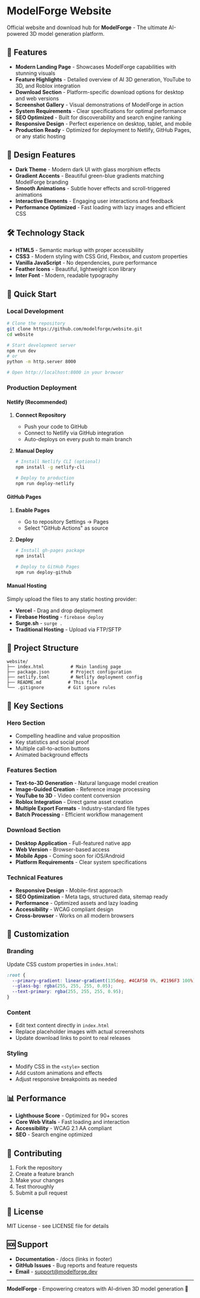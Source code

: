 # ModelForge Website

Official website and download hub for **ModelForge** - The ultimate AI-powered 3D model generation platform.

## 🚀 Features

- **Modern Landing Page** - Showcases ModelForge capabilities with stunning visuals
- **Feature Highlights** - Detailed overview of AI 3D generation, YouTube to 3D, and Roblox integration
- **Download Section** - Platform-specific download options for desktop and web versions
- **Screenshot Gallery** - Visual demonstrations of ModelForge in action
- **System Requirements** - Clear specifications for optimal performance
- **SEO Optimized** - Built for discoverability and search engine ranking
- **Responsive Design** - Perfect experience on desktop, tablet, and mobile
- **Production Ready** - Optimized for deployment to Netlify, GitHub Pages, or any static hosting

## 🎨 Design Features

- **Dark Theme** - Modern dark UI with glass morphism effects
- **Gradient Accents** - Beautiful green-blue gradients matching ModelForge branding
- **Smooth Animations** - Subtle hover effects and scroll-triggered animations
- **Interactive Elements** - Engaging user interactions and feedback
- **Performance Optimized** - Fast loading with lazy images and efficient CSS

## 🛠️ Technology Stack

- **HTML5** - Semantic markup with proper accessibility
- **CSS3** - Modern styling with CSS Grid, Flexbox, and custom properties
- **Vanilla JavaScript** - No dependencies, pure performance
- **Feather Icons** - Beautiful, lightweight icon library
- **Inter Font** - Modern, readable typography

## 🚀 Quick Start

### Local Development

```bash
# Clone the repository
git clone https://github.com/modelforge/website.git
cd website

# Start development server
npm run dev
# or
python -m http.server 8000

# Open http://localhost:8000 in your browser
```

### Production Deployment

#### Netlify (Recommended)

1. **Connect Repository**
   - Push your code to GitHub
   - Connect to Netlify via GitHub integration
   - Auto-deploys on every push to main branch

2. **Manual Deploy**
   ```bash
   # Install Netlify CLI (optional)
   npm install -g netlify-cli

   # Deploy to production
   npm run deploy-netlify
   ```

#### GitHub Pages

1. **Enable Pages**
   - Go to repository Settings → Pages
   - Select "GitHub Actions" as source

2. **Deploy**
   ```bash
   # Install gh-pages package
   npm install

   # Deploy to GitHub Pages
   npm run deploy-github
   ```

#### Manual Hosting

Simply upload the files to any static hosting provider:
- **Vercel** - Drag and drop deployment
- **Firebase Hosting** - `firebase deploy`
- **Surge.sh** - `surge .`
- **Traditional Hosting** - Upload via FTP/SFTP

## 📁 Project Structure

```
website/
├── index.html          # Main landing page
├── package.json        # Project configuration
├── netlify.toml        # Netlify deployment config
├── README.md          # This file
└── .gitignore         # Git ignore rules
```

## 🎯 Key Sections

### Hero Section
- Compelling headline and value proposition
- Key statistics and social proof
- Multiple call-to-action buttons
- Animated background effects

### Features Section
- **Text-to-3D Generation** - Natural language model creation
- **Image-Guided Creation** - Reference image processing
- **YouTube to 3D** - Video content conversion
- **Roblox Integration** - Direct game asset creation
- **Multiple Export Formats** - Industry-standard file types
- **Batch Processing** - Efficient workflow management

### Download Section
- **Desktop Application** - Full-featured native app
- **Web Version** - Browser-based access
- **Mobile Apps** - Coming soon for iOS/Android
- **Platform Requirements** - Clear system specifications

### Technical Features
- **Responsive Design** - Mobile-first approach
- **SEO Optimization** - Meta tags, structured data, sitemap ready
- **Performance** - Optimized assets and lazy loading
- **Accessibility** - WCAG compliant design
- **Cross-browser** - Works on all modern browsers

## 🔧 Customization

### Branding
Update CSS custom properties in `index.html`:
```css
:root {
  --primary-gradient: linear-gradient(135deg, #4CAF50 0%, #2196F3 100%);
  --glass-bg: rgba(255, 255, 255, 0.05);
  --text-primary: rgba(255, 255, 255, 0.95);
}
```

### Content
- Edit text content directly in `index.html`
- Replace placeholder images with actual screenshots
- Update download links to point to real releases

### Styling
- Modify CSS in the `<style>` section
- Add custom animations and effects
- Adjust responsive breakpoints as needed

## 📊 Performance

- **Lighthouse Score** - Optimized for 90+ scores
- **Core Web Vitals** - Fast loading and interaction
- **Accessibility** - WCAG 2.1 AA compliant
- **SEO** - Search engine optimized

## 🤝 Contributing

1. Fork the repository
2. Create a feature branch
3. Make your changes
4. Test thoroughly
5. Submit a pull request

## 📄 License

MIT License - see LICENSE file for details

## 🆘 Support

- **Documentation** - /docs (links in footer)
- **GitHub Issues** - Bug reports and feature requests
- **Email** - support@modelforge.dev

---

**ModelForge** - Empowering creators with AI-driven 3D model generation 🚀
